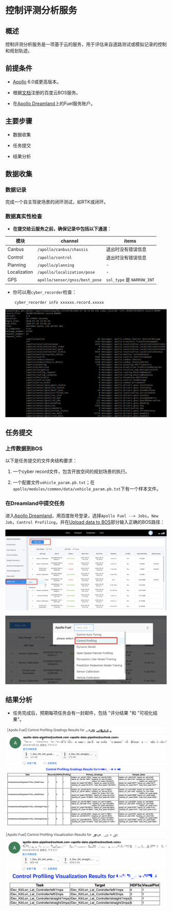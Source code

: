 # 控制评测分析服务

## 概述

控制评测分析服务是一项基于云的服务，用于评估来自道路测试或模拟记录的控制和规划轨迹。


## 前提条件

- [Apollo](https://github.com/ApolloAuto/apollo) 6.0或更高版本。

- 根据[文档](../apply_fuel_account_cn.md)注册的百度云BOS服务。

- 在[Apollo Dreamland](http://bce.apollo.auto/user-manual/fuel-service)上的Fuel服务账户。

## 主要步骤

- 数据收集

- 任务提交

- 结果分析


## 数据收集

### 数据记录

完成一个自主驾驶场景的闭环测试，如RTK或闭环。

### 数据真实性检查

- **在提交给云服务之前，确保记录中包括以下通道**：

| 模块 | channel | items |
|---|---|---|
| Canbus | `/apollo/canbus/chassis` | 退出时没有错误信息 |
| Control | `/apollo/control` | 退出时没有错误信息 |
| Planning | `/apollo/planning` | - |
| Localization | `/apollo/localization/pose` | - |
| GPS | `apollo/sensor/gnss/best_pose` | `sol_type` 是 `NARROW_INT` |

- 你可以用`cyber_recorder`检查：

```
    cyber_recorder info xxxxxx.record.xxxxx
```

![](images/profiling_channel_check.png)

## 任务提交

### 上传数据到BOS

以下是任务提交的文件夹结构要求：
1. 一个cyber record文件，包含开放空间的规划场景的执行。

1. 一个配置文件`vehicle_param.pb.txt`；在`apollo/modules/common/data/vehicle_param.pb.txt`下有一个样本文件。

### 在Dreamland中提交任务

进入[Apollo Dreamland](http://bce.apollo.auto/)，用百度账号登录，选择`Apollo Fuel --> Jobs`，`New Job`，`Control Profiling`，并在[Upload data to BOS](###上传数据到BOS)部分输入正确的BOS路径：

![control_profiling_submit_job2_en](images/control_profiling_submit_job2_en.png)

![control_profiling_submit_job_en](images/control_profiling_submit_job_en.png)

## 结果分析

- 任务完成后，预期每项任务会有一封邮件，包括 "评分结果 "和 "可视化结果"。

![profiling_grading_results](images/profiling_grading_results.png)

![profiling_visualization_result](images/profiling_visualization_result.png)

